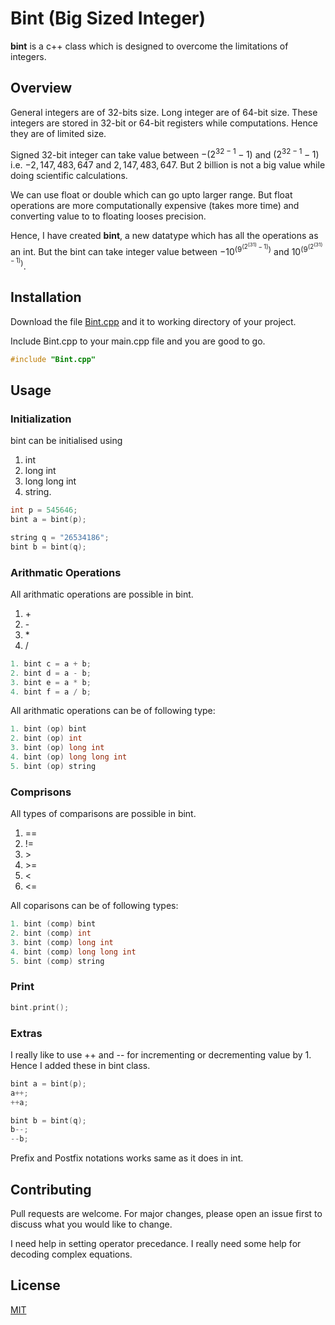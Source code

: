 # Bint (Big Sized Integer)

**bint** is a c++ class which is designed to overcome the limitations of integers.

## Overview

General integers are of 32-bits size. Long integer are of 64-bit size. 
These integers are stored in 32-bit or 64-bit registers while computations. Hence they are of limited size.

Signed 32-bit integer can take value between $-(2^{32-1}-1)$ and $(2^{32-1}-1)$ i.e. $-2,147,483,647$ and $2,147,483,647$. But 2 billion is not a big value while doing scientific calculations.

We can use float or double which can go upto larger range. But float operations are more computationally expensive (takes more time) and converting value to to floating looses precision.

Hence, I have created **bint**, a new datatype which has all the operations as an int. But the bint can take integer value between $-10^{(9^{(2^{(31)}-1)})}$ and $10^{(9^{(2^{(31)}-1)})}$.

## Installation

Download the file [Bint.cpp](https://github.com/jagtapraj123/Bint-Big_Sized_Integers/blob/master/Bint.cpp) and it to working directory of your project.

Include Bint.cpp to your main.cpp file and you are good to go.
```c++
#include "Bint.cpp"
```

## Usage

### Initialization
bint can be initialised using 
1. int
2. long int
3. long long int
4. string.

```c++
int p = 545646;
bint a = bint(p);

string q = "26534186";
bint b = bint(q);
```
### Arithmatic Operations

All arithmatic operations are possible in bint.
1. \+
2. \-
3. \*
4. \/

```c++
1. bint c = a + b;
2. bint d = a - b;
3. bint e = a * b;
4. bint f = a / b;
```

All arithmatic operations can be of following type:
```c++
1. bint (op) bint
2. bint (op) int
3. bint (op) long int
4. bint (op) long long int
5. bint (op) string
```

### Comprisons
All types of comparisons are possible in bint.
1. \==
2. \!=
3. \>
4. \>=
5. \<
6. \<=

All coparisons can be of following types:
```c++
1. bint (comp) bint
2. bint (comp) int
3. bint (comp) long int
4. bint (comp) long long int
5. bint (comp) string
```

### Print
```c++
bint.print();
```

### Extras

I really like to use ++ and -- for incrementing or decrementing value by 1. Hence I added these in bint class.

```c++
bint a = bint(p);
a++;
++a;

bint b = bint(q);
b--;
--b;
```

Prefix and Postfix notations works same as it does in int.


<!-- ## Official Documentation -->


## Contributing
Pull requests are welcome. For major changes, please open an issue first to discuss what you would like to change.

I need help in setting operator precedance.
I really need some help for decoding complex equations.


## License
[MIT](https://github.com/jagtapraj123/Bint-Big_Sized_Integers/blob/master/LICENSE)
